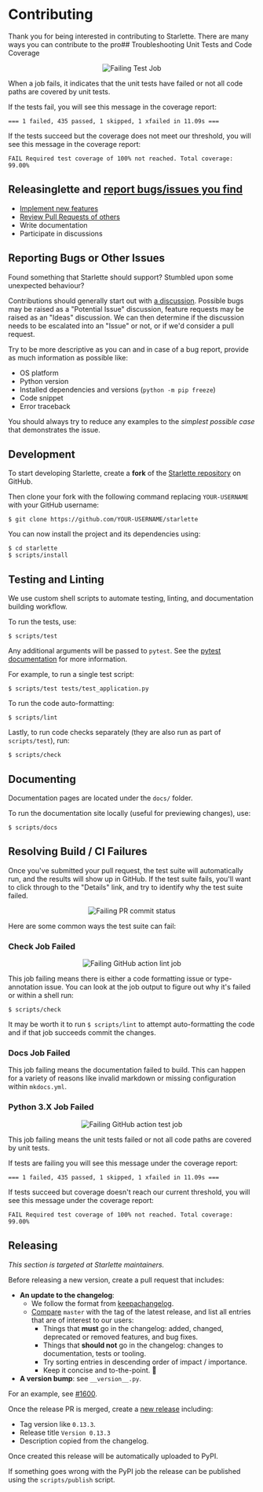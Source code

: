# Contributing

Thank you for being interested in contributing to Starlette.
There are many ways you can contribute to the pro## Troubleshooting Unit Tests and Code Coverage

<p align="center" style="margin: 0 0 10px">
  <img src="https://example.com/new-image.png" alt='Failing Test Job'>
</p>

When a job fails, it indicates that the unit tests have failed or not all code paths are covered by unit tests.

If the tests fail, you will see this message in the coverage report:

`=== 1 failed, 435 passed, 1 skipped, 1 xfailed in 11.09s ===`

If the tests succeed but the coverage does not meet our threshold, you will see this message in the coverage report:

`FAIL Required test coverage of 100% not reached. Total coverage: 99.00%`

## Releasinglette and [report bugs/issues you find](https://github.com/encode/starlette/issues/new)
- [Implement new features](https://github.com/encode/starlette/issues?q=is%3Aissue+is%3Aopen+label%3A%22good+first+issue%22)
- [Review Pull Requests of others](https://github.com/encode/starlette/pulls)
- Write documentation
- Participate in discussions

## Reporting Bugs or Other Issues

Found something that Starlette should support?
Stumbled upon some unexpected behaviour?

Contributions should generally start out with [a discussion](https://github.com/encode/starlette/discussions).
Possible bugs may be raised as a "Potential Issue" discussion, feature requests may
be raised as an "Ideas" discussion. We can then determine if the discussion needs
to be escalated into an "Issue" or not, or if we'd consider a pull request.

Try to be more descriptive as you can and in case of a bug report,
provide as much information as possible like:

- OS platform
- Python version
- Installed dependencies and versions (`python -m pip freeze`)
- Code snippet
- Error traceback

You should always try to reduce any examples to the *simplest possible case*
that demonstrates the issue.

## Development

To start developing Starlette, create a **fork** of the
[Starlette repository](https://github.com/encode/starlette) on GitHub.

Then clone your fork with the following command replacing `YOUR-USERNAME` with
your GitHub username:

```shell
$ git clone https://github.com/YOUR-USERNAME/starlette
```

You can now install the project and its dependencies using:

```shell
$ cd starlette
$ scripts/install
```

## Testing and Linting

We use custom shell scripts to automate testing, linting,
and documentation building workflow.

To run the tests, use:

```shell
$ scripts/test
```

Any additional arguments will be passed to `pytest`. See the [pytest documentation](https://docs.pytest.org/en/latest/how-to/usage.html) for more information.

For example, to run a single test script:

```shell
$ scripts/test tests/test_application.py
```

To run the code auto-formatting:

```shell
$ scripts/lint
```

Lastly, to run code checks separately (they are also run as part of `scripts/test`), run:

```shell
$ scripts/check
```

## Documenting

Documentation pages are located under the `docs/` folder.

To run the documentation site locally (useful for previewing changes), use:

```shell
$ scripts/docs
```

## Resolving Build / CI Failures

Once you've submitted your pull request, the test suite will automatically run, and the results will show up in GitHub.
If the test suite fails, you'll want to click through to the "Details" link, and try to identify why the test suite failed.

<p align="center" style="margin: 0 0 10px">
  <img src="https://raw.githubusercontent.com/encode/starlette/master/docs/img/gh-actions-fail.png" alt='Failing PR commit status'>
</p>

Here are some common ways the test suite can fail:

### Check Job Failed

<p align="center" style="margin: 0 0 10px">
  <img src="https://raw.githubusercontent.com/encode/starlette/master/docs/img/gh-actions-fail-check.png" alt='Failing GitHub action lint job'>
</p>

This job failing means there is either a code formatting issue or type-annotation issue.
You can look at the job output to figure out why it's failed or within a shell run:

```shell
$ scripts/check
```

It may be worth it to run `$ scripts/lint` to attempt auto-formatting the code
and if that job succeeds commit the changes.

### Docs Job Failed

This job failing means the documentation failed to build. This can happen for
a variety of reasons like invalid markdown or missing configuration within `mkdocs.yml`.

### Python 3.X Job Failed

<p align="center" style="margin: 0 0 10px">
  <img src="https://raw.githubusercontent.com/encode/starlette/master/docs/img/gh-actions-fail-test.png" alt='Failing GitHub action test job'>
</p>

This job failing means the unit tests failed or not all code paths are covered by unit tests.

If tests are failing you will see this message under the coverage report:

`=== 1 failed, 435 passed, 1 skipped, 1 xfailed in 11.09s ===`

If tests succeed but coverage doesn't reach our current threshold, you will see this
message under the coverage report:

`FAIL Required test coverage of 100% not reached. Total coverage: 99.00%`

## Releasing

*This section is targeted at Starlette maintainers.*

Before releasing a new version, create a pull request that includes:

- **An update to the changelog**:
    - We follow the format from [keepachangelog](https://keepachangelog.com/en/1.0.0/).
    - [Compare](https://github.com/encode/starlette/compare/) `master` with the tag of the latest release, and list all entries that are of interest to our users:
        - Things that **must** go in the changelog: added, changed, deprecated or removed features, and bug fixes.
        - Things that **should not** go in the changelog: changes to documentation, tests or tooling.
        - Try sorting entries in descending order of impact / importance.
        - Keep it concise and to-the-point. 🎯
- **A version bump**: see `__version__.py`.

For an example, see [#1600](https://github.com/encode/starlette/pull/1600).

Once the release PR is merged, create a
[new release](https://github.com/encode/starlette/releases/new) including:

- Tag version like `0.13.3`.
- Release title `Version 0.13.3`
- Description copied from the changelog.

Once created this release will be automatically uploaded to PyPI.

If something goes wrong with the PyPI job the release can be published using the
`scripts/publish` script.
